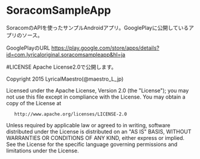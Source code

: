 # SoracomSampleApp
SoracomのAPIを使ったサンプルAndroidアプリ。GooglePlayに公開しているアプリのソース。

GooglePlayのURL
https://play.google.com/store/apps/details?id=com.lyricaloriginal.soracomsampleapp&hl=ja

#LICENSE
Apache License2.0で公開します。

 Copyright 2015 LyricalMaestro(@maestro_L_jp)

   Licensed under the Apache License, Version 2.0 (the "License");
   you may not use this file except in compliance with the License.
   You may obtain a copy of the License at

       http://www.apache.org/licenses/LICENSE-2.0

   Unless required by applicable law or agreed to in writing, software
   distributed under the License is distributed on an "AS IS" BASIS,
   WITHOUT WARRANTIES OR CONDITIONS OF ANY KIND, either express or implied.
   See the License for the specific language governing permissions and
   limitations under the License.

